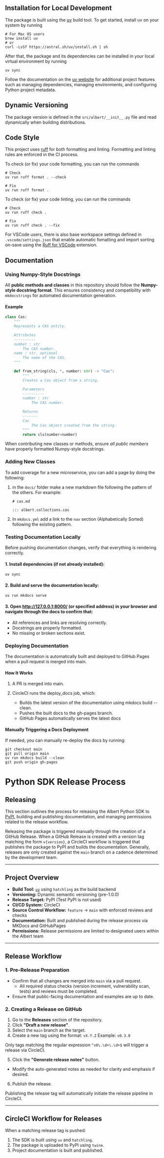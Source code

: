 ## Installation for Local Development

The package is built using the [uv](https://docs.astral.sh/uv/getting-started/installation/) build tool.
To get started, install uv on your system by running

```
# For Mac OS users
brew install uv
# or
curl -LsSf https://astral.sh/uv/install.sh | sh
```

After that, the package and its dependencies can be installed
in your local virtual environment by running

```
uv sync
```

Follow the documentation on the [uv website](https://docs.astral.sh/uv/concepts/projects/) 
for additional project features such as managing dependencies, managing environments, 
and configuring Python project metadata.

## Dynamic Versioning

The package version is defined in the `src/albert/__init__.py` file
and read dynamically when building distributions.


## Code Style

This project uses [ruff](https://docs.astral.sh/ruff/) for both formatting and linting.
Formatting and linting rules are enforced in the CI process.

To check (or fix) your code formatting, you can run the commands

```
# Check
uv run ruff format . --check

# Fix
uv run ruff format .
```

To check (or fix) your code linting, you can run the commands

```
# Check
uv run ruff check .

# Fix
uv run ruff check . --fix
```

For VSCode users, there is also base workspace settings defined in `.vscode/settings.json` that enable
automatic fomatting and import sorting on-save using the
[Ruff for VSCode](https://marketplace.visualstudio.com/items?itemName=charliermarsh.ruff) extension.


## Documentation

### Using Numpy-Style Docstrings

All **public methods and classes** in this repository should follow the **Numpy-style docstring format**. This ensures consistency and compatibility with `mkdocstrings` for automated documentation generation.

#### Example

```python
class Cas:
    """
    Represents a CAS entity.

    Attributes
    ----------
    number : str
        The CAS number.
    name : str, optional
        The name of the CAS.
    """

    def from_string(cls, *, number: str) -> "Cas":
        """
        Creates a Cas object from a string.

        Parameters
        ----------
        number : str
            The CAS number.

        Returns
        -------
        Cas
            The Cas object created from the string.
        """
        return cls(number=number)
```


When contributing new classes or methods, ensure *all public members* have properly formatted Numpy-style docstrings.

### Adding New Classes

To add coverage for a new microservice, you can add a page by doing the following:
 1. in the `docs/` folder make a new markdown file following the pattern of the others.
    For example:
    ```
    # cas.md

    ::: albert.collections.cas
    ```

2. In `mkdocs.yml` add a link to the `nav` section (Alphabetically Sorted) following the existing pattern.

### Testing Documentation Locally

Before pushing documentation changes, verify that everything is rendering correctly.

#### 1. Install dependencies (if not already installed):

```
uv sync
```

#### 2. Build and serve the documentation locally:

```
uv run mkdocs serve
```

#### 3. Open http://127.0.0.1:8000/ (or specified address) in your browser and navigate through the docs to confirm that:

- All references and links are resolving correctly.
- Docstrings are properly formatted.
- No missing or broken sections exist.

### Deploying Documentation
The documentation is automatically built and deployed to GitHub Pages when a pull request is merged into main.

#### How It Works

1. A PR is merged into main.
2. CircleCI runs the deploy_docs job, which:

    - Builds the latest version of the documentation using mkdocs build --clean.
    - Pushes the built docs to the gh-pages branch.
    - GitHub Pages automatically serves the latest docs

#### Manually Triggering a Docs Deployment
If needed, you can manually re-deploy the docs by running:

```
git checkout main
git pull origin main
uv run mkdocs build --clean
git push origin gh-pages
```



# Python SDK Release Process

## Releasing

This section outlines the process for releasing the Albert Python SDK to [PyPI](https://pypi.org/), building and publishing documentation, and managing permissions related to the release workflow.

Releasing the package is triggered manually through the creation of a GitHub Release.
When a GitHub Release is created with a version tag matching the form `v{version}`,
a CircleCI workflow is triggered that publishes the package to PyPI and builds the documentation.
Generally, releases are only created against the `main` branch on a cadence determined by the development team.

---

## Project Overview

- **Build Tool:** [`uv`](https://docs.astral.sh/uv/) using `hatchling` as the build backend  
- **Versioning:** Dynamic semantic versioning (pre-1.0.0)  
- **Release Target:** PyPI (Test PyPI is not used)  
- **CI/CD System:** CircleCI  
- **Source Control Workflow:** `feature` → `main` with enforced reviews and checks  
- **Documentation:** Built and published during the release process via MKDocs and GitHubPages
- **Permissions:** Release permissions are limited to designated users within the Albert team  

---

## Release Workflow

### 1. Pre-Release Preparation

- Confirm that all changes are merged into `main` via a pull request.
  - All required status checks (version increment, vulnerability scan, tests) and reviews must be completed.
- Ensure that public-facing documentation and examples are up to date.

### 2. Creating a Release on GitHub

1. Go to the **Releases** section of the repository.
2. Click **"Draft a new release"**.
3. Select the `main` branch as the target.
4. Create a new tag using the format: `vX.Y.Z`
Example: `v0.3.0`

Only tags matching the regular expression `^v0\.\d+\.\d+$` will trigger a release via CircleCI.

5. Click the **"Generate release notes"** button.
- Modify the auto-generated notes as needed for clarity and emphasis if desired.
6. Publish the release.

Publishing the release tag will automatically initiate the release pipeline in CircleCI.

---

## CircleCI Workflow for Releases

When a matching release tag is pushed:

1. The SDK is built using `uv` and `hatchling`.
2. The package is uploaded to PyPI using `twine`.
3. Project documentation is built and published.
